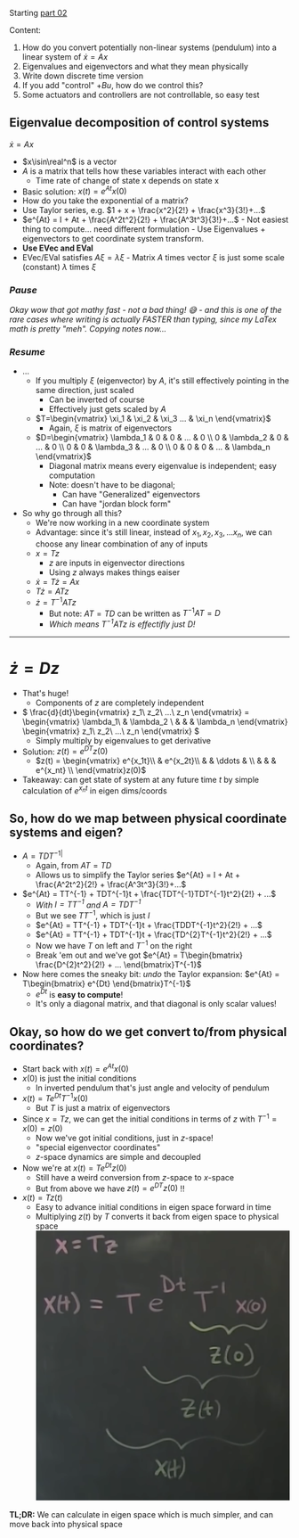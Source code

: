   Starting [part
02](https://www.youtube.com/watch?v=nyqJJdhReiA&list=PLMrJAkhIeNNR20Mz-VpzgfQs5zrYi085m&index=2)

Content:
1. How do you convert potentially non-linear systems (pendulum) into a linear system of $\dot{x}=Ax$
1. Eigenvalues and eigenvectors and what they mean physically
1. Write down discrete time version
1. If you add "control" $+Bu$, how do we control this?
1. Some actuators and controllers are not controllable, so easy test

## Eigenvalue decomposition of control systems
$\dot{x}=Ax$
- $x\isin\real^n$ is a vector
- $A$ is a matrix that tells how these variables interact with each other
  -  Time rate of change of state x depends on state x
-  Basic solution: $x(t)=e^{At}x(0)$
  -  How do you take the exponential of a matrix?
  -  Use Taylor series, e.g. $1 + x + \frac{x^2}{2!} + \frac{x^3}{3!}+...$
  -  $e^{At} = I + At + \frac{A^2t^2}{2!} + \frac{A^3t^3}{3!}+...$
    -  Not easiest thing to compute... need different formulation
    -  Use Eigenvalues + eigenvectors to get coordinate system transform.
-  **Use EVec and EVal**
  -  EVec/EVal satisfies $A\xi=\lambda\xi$
    -  Matrix $A$ times vector $\xi$ is just some scale (constant) $\lambda$ times $\xi$


### _Pause_

_Okay wow that got mathy fast - not a bad thing! :sweat_smile: - and this is one of the rare cases
where writing is actually FASTER than typing, since my LaTex math is pretty "meh". Copying notes
now..._

### _Resume_
- ...
  - If you multiply $\xi$ (eigenvector) by $A$, it's still effectively pointing in the same direction,
    just scaled
    - Can be inverted of course
    - Effectively just gets scaled by $A$
  - $T=\begin{vmatrix} \xi_1 & \xi_2 & \xi_3 ... & \xi_n \end{vmatrix}$
    - Again, $\xi$ is matrix of eigenvectors
  - $D=\begin{vmatrix}
  \lambda_1 & 0 & 0 & ... & 0 \\
  0 & \lambda_2 & 0 & ... & 0 \\
  0 & 0 & \lambda_3 & ... & 0 \\
  0 & 0 & 0 & ... & \lambda_n
  \end{vmatrix}$
    - Diagonal matrix means every eigenvalue is independent; easy computation
    - Note: doesn't have to be diagonal;
      - Can have "Generalized" eigenvectors
      - Can have "jordan block form"
- So why go through all this?
  -  We're now working in a new coordinate system
  -  Advantage: since it's still linear, instead of $x_1, x_2, x_3, ... x_n$, we can choose any
     linear combination of any of inputs
  - $x=Tz$
    - $z$ are inputs in eigenvector directions
    - Using $z$ always makes things eaiser
  - $\dot{x}=T\dot{z}=Ax$
  - $T\dot{z}=ATz$
  - $\dot{z}=T^{-1}ATz$
    - But note: $AT=TD$ can be written as $T^{-1}AT=D$
    - _Which means $T^{-1}ATz$ is effectifly just $D$!_
----------
# $\dot{z}=Dz$

- That's huge!
  - Components of $z$ are completely independent
- $
\frac{d}{dt}\begin{vmatrix}
 z_1\\
 z_2\\
 ...\\
 z_n
\end{vmatrix} = \begin{vmatrix}
\lambda_1\\
 & \lambda_2 \\
 & & & \lambda_n
\end{vmatrix}
\begin{vmatrix}
 z_1\\
 z_2\\
 ...\\
 z_n
\end{vmatrix}
$
  - Simply multiply by eigenvalues to get derivative
- Solution: $z(t) = e^{DT}z(0)$
  - $z(t) = \begin{vmatrix}
e^{x_1t}\\
& e^{x_2t}\\
& & \ddots & \\
& & & e^{x_nt}  \\
  \end{vmatrix}z(0)$
- Takeaway: can get state of system at any future time $t$ by simple calculation of $e^{x_nt}$ in
  eigen dims/coords

## So, how do we map between physical coordinate systems and eigen?

- $A=TDT^{-1|}$
  - Again, from $AT=TD$
  - Allows us to simplify the Taylor series $e^{At} = I + At + \frac{A^2t^2}{2!} + \frac{A^3t^3}{3!}+...$
- $e^{At} = TT^{-1} + TDT^{-1}t + \frac{TDT^{-1}TDT^{-1}t^2}{2!} + ...$
  - _With $I=TT^{-1}$ and $A=TDT^{-1}$_
  - But we see $TT^{-1}$, which is just $I$
  - $e^{At} = TT^{-1} + TDT^{-1}t + \frac{TDDT^{-1}t^2}{2!} + ...$
  - $e^{At} = TT^{-1} + TDT^{-1}t + \frac{TD^{2}T^{-1}t^2}{2!} + ...$
  - Now we have $T$ on left and $T^{-1}$ on the right
  - Break 'em out and we've got $e^{At} = T\begin{bmatrix}
    \frac{D^{2}t^2}{2!} + ...
  \end{bmatrix}T^{-1}$
- Now here comes the sneaky bit: _undo_ the Taylor expansion: $e^{At} = T\begin{bmatrix}
    e^{Dt}
  \end{bmatrix}T^{-1}$
  - $e^{Dt}$ is **easy to compute**!
  - It's only a diagonal matrix, and that diagonal is only scalar values!

## Okay, so how do we get convert to/from physical coordinates?

- Start back with $x(t)=e^{At}x(0)$
- $x(0)$ is just the initial conditions
  - In inverted pendulum that's just angle and velocity of pendulum
- $x(t)=Te^{Dt}T^{-1}x(0)$
  - But $T$ is just a matrix of eigenvectors
- Since $x=Tz$, we can get the initial conditions in terms of $z$ with $T^{-1}=x(0)=z(0)$
  - Now we've got initial conditions, just in $z$-space!
  - "special eigenvector coordinates"
  - $z$-space dynamics are simple and decoupled
- Now we're at $x(t)=Te^{Dt}z(0)$
  - Still have a weird conversion from $z$-space to $x$-space
  - But from above we have $z(t) = e^{DT}z(0)$ !!
- $x(t)=Tz(t)$
  - Easy to advance initial conditions in eigen space forward in time
  - Multiplying $z(t)$ by $T$ converts it back from eigen space to physical space
![](images/2021-06-13-23-36-32.png)

**TL;DR:** We can calculate in eigen space which is much simpler, and can move back into physical space
